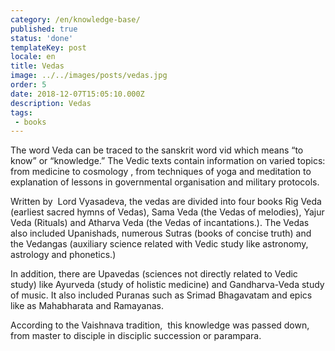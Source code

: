 ```yaml
---
category: /en/knowledge-base/
published: true
status: 'done'
templateKey: post
locale: en
title: Vedas
image: ../../images/posts/vedas.jpg
order: 5
date: 2018-12-07T15:05:10.000Z
description: Vedas
tags:
 - books
---
```


The word Veda can be traced to the sanskrit word vid which means “to know” or “knowledge.” The Vedic texts contain information on varied topics: from medicine to cosmology , from techniques of yoga and meditation to explanation of lessons in governmental organisation and military protocols.

Written by  Lord Vyasadeva, the vedas are divided into four books Rig Veda (earliest sacred hymns of Vedas), Sama Veda (the Vedas of melodies), Yajur Veda (Rituals) and Atharva Veda (the Vedas of incantations.). The Vedas also included Upanishads, numerous Sutras (books of concise truth) and the Vedangas (auxiliary science related with Vedic study like astronomy, astrology and phonetics.)

In addition, there are Upavedas (sciences not directly related to Vedic study) like Ayurveda (study of holistic medicine) and Gandharva-Veda study of music. It also included Puranas such as Srimad Bhagavatam and epics like as Mahabharata and Ramayanas.

According to the Vaishnava tradition,  this knowledge was passed down, from master to disciple in disciplic succession or parampara.
